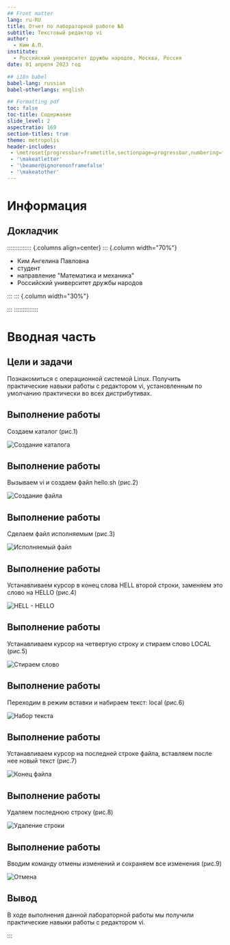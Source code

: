 ```yaml
---
## Front matter
lang: ru-RU
title: Отчет по лабораторной работе №8
subtitle: Текстовый редактор vi
author:
  - Ким А.П.
institute:
  - Российский университет дружбы народов, Москва, Россия
date: 01 апреля 2023 год

## i18n babel
babel-lang: russian
babel-otherlangs: english

## Formatting pdf
toc: false
toc-title: Содержание
slide_level: 2
aspectratio: 169
section-titles: true
theme: metropolis
header-includes:
 - \metroset{progressbar=frametitle,sectionpage=progressbar,numbering=fraction}
 - '\makeatletter'
 - '\beamer@ignorenonframefalse'
 - '\makeatother'
---
```


# Информация

## Докладчик

:::::::::::::: {.columns align=center}
::: {.column width="70%"}

  * Ким Ангелина Павловна
  * студент
  * направление "Математика и механика"
  * Российский университет дружбы народов


:::
::: {.column width="30%"}


:::
::::::::::::::

# Вводная часть

## Цели и задачи

Познакомиться с операционной системой Linux. Получить практические навыки работы с редактором vi, установленным по умолчанию практически во всех дистрибутивах.

## Выполнение работы 

Создаем каталог (рис.1)

![Создание каталога](./image/1.png)

## Выполнение работы 

Вызываем vi и создаем файл hello.sh (рис.2)

![Создание файла](./image/2.png)

## Выполнение работы 

Сделаем файл исполняемым (рис.3)

![Исполняемый файл](./image/3.png)

## Выполнение работы 

Устанавливаем курсор в конец слова HELL второй строки, заменяем это слово на HELLO (рис.4)

![HELL - HELLO](./image/4.png)

## Выполнение работы 

Устанавливаем курсор на четвертую строку и стираем слово LOCAL (рис.5)

![Стираем слово](./image/5.png)

## Выполнение работы 

Переходим в режим вставки и набираем текст: local (рис.6)

![Набор текста](./image/6.png)

## Выполнение работы 

Устанавливаем курсор на последней строке файла, вставляем после нее новый текст (рис.7)

![Конец файла](./image/7.png)

## Выполнение работы 

Удаляем последнюю строку (рис.8)

![Удаление строки](./image/8.png)

## Выполнение работы 

Вводим команду отмены изменений и сохраняем все изменения (рис.9)

![Отмена](./image/9.png)

## Вывод

В ходе выполнения данной лабораторной работы мы получили практические навыки работы с редактором vi.


:::

